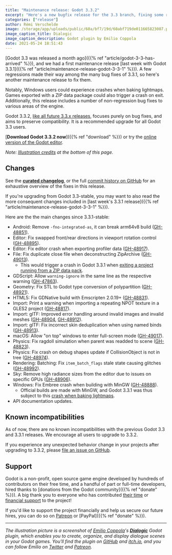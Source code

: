 ```yaml
---
title: "Maintenance release: Godot 3.3.2"
excerpt: "Here's a new bugfix release for the 3.3 branch, fixing some regressions in Godot 3.3.1 (notably some crash conditions) and a handful of other minor issues."
categories: ["release"]
author: Rémi Verschelde
image: /storage/app/uploads/public/60a/bf7/19d/60abf719de011665823007.png
image_caption_title: Dialogic
image_caption_description: Godot plugin by Emilio Coppola
date: 2021-05-24 18:51:43
---
```


[Godot 3.3 was released a month ago]({{% ref "article/godot-3-3-has-arrived" %}}), and we had a first maintenance release [last week with Godot 3.3.1]({{% ref "article/maintenance-release-godot-3-3-1" %}}). A few regressions made their way among the many bug fixes of 3.3.1, so here's another maintenance release to fix them.

Notably, Windows users could experience crashes when baking lightmaps. Games exported with a ZIP data package could also trigger a crash on exit. Additionally, this release includes a number of non-regression bug fixes to various areas of the engine.

Godot 3.3.2, [like all future 3.3.x releases](https://docs.godotengine.org/en/3.3/about/release_policy.html), focuses purely on bug fixes, and aims to preserve compatibility. It is a recommended upgrade for all Godot 3.3 users.

[**Download Godot 3.3.2 now**]({{% ref "download" %}}) or try the [online version of the Godot editor](https://editor.godotengine.org/3.3.2.stable/).

*Note: [Illustration credits](#credits) at the bottom of this page.*

## Changes

See the [**curated changelog**](https://github.com/godotengine/godot/blob/3.3.2-stable/CHANGELOG.md), or the full [commit history on GitHub](https://github.com/godotengine/godot/compare/3.3.1-stable...3.3.2-stable) for an exhaustive overview of the fixes in this release.

If you're upgrading from Godot 3.3-stable, you may want to also read the more consequent changes included in [last week's 3.3.1 release]({{% ref "article/maintenance-release-godot-3-3-1" %}}).

Here are the the main changes since 3.3.1-stable:

- Android: Remove `-fno-integrated-as`, it can break arm64v8 build ([GH-48851](https://github.com/godotengine/godot/pull/48851)).
- Editor: Fix swapped front/rear directions in viewport rotation control ([GH-48895](https://github.com/godotengine/godot/pull/48895)).
- Editor: Fix editor crash when exporting profiler data ([GH-48917](https://github.com/godotengine/godot/pull/48917)).
- File: Fix duplicate close file when deconstructing ZipArchive ([GH-49013](https://github.com/godotengine/godot/pull/49013)).
  * This would trigger a crash in Godot 3.3.1 when [exiting a project running from a ZIP data pack](https://github.com/godotengine/godot/issues/49012).
- GDScript: Allow `warning-ignore` in the same line as the respective warning ([GH-47863](https://github.com/godotengine/godot/pull/47863)).
- Geometry: Fix STL to Godot type conversion of polypartition ([GH-48921](https://github.com/godotengine/godot/pull/48921)).
- HTML5: Fix GDNative build with Emscripten 2.0.19+ ([GH-48831](https://github.com/godotengine/godot/pull/48831)).
- Import: Print a warning when importing a repeating NPOT texture in a GLES2 project ([GH-48817](https://github.com/godotengine/godot/pull/48817)).
- Import: glTF: Improved error handling around invalid images and invalid meshes ([GH-48904](https://github.com/godotengine/godot/pull/48904), [GH-48912](https://github.com/godotengine/godot/pull/48912)).
- Import: glTF: Fix incorrect skin deduplication when using named binds ([GH-48913](https://github.com/godotengine/godot/pull/48913)).
- macOS: Allow "on top" windows to enter full-screen mode ([GH-49017](https://github.com/godotengine/godot/pull/49017)).
- Physics: Fix ragdoll simulation when parent was readded to scene ([GH-48823](https://github.com/godotengine/godot/pull/48823)).
- Physics: Fix crash on debug shapes update if CollisionObject is not in tree ([GH-48974](https://github.com/godotengine/godot/pull/48974)).
- Rendering: Batching: Fix `item_batch_flags` stale state causing glitches ([GH-48992](https://github.com/godotengine/godot/pull/48992)).
- Sky: Remove high radiance sizes from the editor due to issues on specific GPUs ([GH-48906](https://github.com/godotengine/godot/pull/48906)).
- Windows: Fix Embree crash when building with MinGW ([GH-48888](https://github.com/godotengine/godot/pull/48888)).
  * Official builds are made with MinGW, and Godot 3.3.1 was thus subject to this [crash when baking lightmaps](https://github.com/godotengine/godot/issues/48822).
- API documentation updates.

## Known incompatibilities

As of now, there are no known incompatibilities with the previous Godot 3.3 and 3.3.1 releases. We encourage all users to upgrade to 3.3.2.

If you experience any unexpected behavior change in your projects after upgrading to 3.3.2, please [file an issue on GitHub](https://github.com/godotengine/godot/issues).

## Support

Godot is a non-profit, open source game engine developed by hundreds of contributors on their free time, and a handful of part or full-time developers, hired thanks to [donations from the Godot community]({{% ref "donate" %}}). A big thank you to everyone who has contributed [their time](https://github.com/godotengine/godot/blob/master/AUTHORS.md) or [financial support](https://github.com/godotengine/godot/blob/master/DONORS.md) to the project!

If you'd like to support the project financially and help us secure our future hires, you can do so on [Patreon](https://www.patreon.com/godotengine) or [PayPal]({{% ref "donate" %}}).

---

*The illustration picture is a screenshot of [Emilio Coppola](https://twitter.com/Coppola_Emilio)'s *[**Dialogic**](https://dialogic.coppolaemilio.com/)* Godot plugin, which enables you to create, organize, and display dialogue scenes in your Godot games. You'll find the plugin on [GitHub](https://github.com/coppolaemilio/dialogic) and [itch.io](https://coppolaemilio.itch.io/dialogic), and you can follow Emilio on [Twitter](https://twitter.com/Coppola_Emilio) and [Patreon](https://www.patreon.com/coppolaemilio).*
